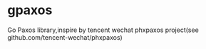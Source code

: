 # gpaxos
Go Paxos library,inspire by tencent wechat phxpaxos project(see github.com/tencent-wechat/phxpaxos)
